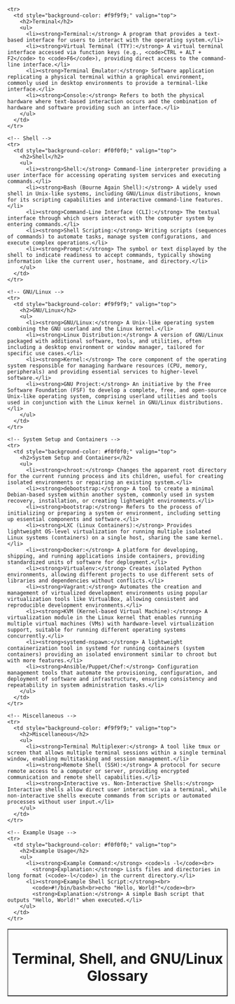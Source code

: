 <!DOCTYPE html>
<html lang="en">
<head>
  <meta charset="UTF-8">
  <meta name="viewport" content="width=device-width, initial-scale=1.0">
  <title>Terminal, Shell, and GNU/Linux Glossary</title>
</head>
<body>
  <table align="center" width="90%"  border="1" cellspacing="0" cellpadding="20">
    <tr>
      <td>
        <h1 align="center">Terminal, Shell, and GNU/Linux Glossary</h1>
      </td>
    </tr>
    
   <!-- Terminal -->
    <tr>
      <td style="background-color: #f9f9f9;" valign="top">
        <h2>Terminal</h2>
        <ul>
          <li><strong>Terminal:</strong> A program that provides a text-based interface for users to interact with the operating system.</li>
          <li><strong>Virtual Terminal (TTY):</strong> A virtual terminal interface accessed via function keys (e.g., <code>CTRL + ALT + F2</code> to <code>F6</code>), providing direct access to the command-line interface.</li>
          <li><strong>Terminal Emulator:</strong> Software application replicating a physical terminal within a graphical environment, commonly used in desktop environments to provide a terminal-like interface.</li>
          <li><strong>Console:</strong> Refers to both the physical hardware where text-based interaction occurs and the combination of hardware and software providing such an interface.</li>
        </ul>
      </td>
    </tr>
    
    <!-- Shell -->
    <tr>
      <td style="background-color: #f0f0f0;" valign="top">
        <h2>Shell</h2>
        <ul>
          <li><strong>Shell:</strong> Command-line interpreter providing a user interface for accessing operating system services and executing commands.</li>
          <li><strong>Bash (Bourne Again Shell):</strong> A widely used shell in Unix-like systems, including GNU/Linux distributions, known for its scripting capabilities and interactive command-line features.</li>
          <li><strong>Command-Line Interface (CLI):</strong> The textual interface through which users interact with the computer system by entering commands.</li>
          <li><strong>Shell Scripting:</strong> Writing scripts (sequences of commands) to automate tasks, manage system configurations, and execute complex operations.</li>
          <li><strong>Prompt:</strong> The symbol or text displayed by the shell to indicate readiness to accept commands, typically showing information like the current user, hostname, and directory.</li>
        </ul>
      </td>
    </tr>
    
    <!-- GNU/Linux -->
    <tr>
      <td style="background-color: #f9f9f9;" valign="top">
        <h2>GNU/Linux</h2>
        <ul>
          <li><strong>GNU/Linux:</strong> A Unix-like operating system combining the GNU userland and the Linux kernel.</li>
          <li><strong>Linux Distribution:</strong> A version of GNU/Linux packaged with additional software, tools, and utilities, often including a desktop environment or window manager, tailored for specific use cases.</li>
          <li><strong>Kernel:</strong> The core component of the operating system responsible for managing hardware resources (CPU, memory, peripherals) and providing essential services to higher-level software.</li>
          <li><strong>GNU Project:</strong> An initiative by the Free Software Foundation (FSF) to develop a complete, free, and open-source Unix-like operating system, comprising userland utilities and tools used in conjunction with the Linux kernel in GNU/Linux distributions.</li>
        </ul>
      </td>
    </tr>
    
    <!-- System Setup and Containers -->
    <tr>
      <td style="background-color: #f0f0f0;" valign="top">
        <h2>System Setup and Containers</h2>
        <ul>
          <li><strong>chroot:</strong> Changes the apparent root directory for the current running process and its children, useful for creating isolated environments or repairing an existing system.</li>
          <li><strong>debootstrap:</strong> A tool to create a minimal Debian-based system within another system, commonly used in system recovery, installation, or creating lightweight environments.</li>
          <li><strong>bootstrap:</strong> Refers to the process of initializing or preparing a system or environment, including setting up essential components and software.</li>
          <li><strong>LXC (Linux Containers):</strong> Provides lightweight OS-level virtualization for running multiple isolated Linux systems (containers) on a single host, sharing the same kernel.</li>
          <li><strong>Docker:</strong> A platform for developing, shipping, and running applications inside containers, providing standardized units of software for deployment.</li>
          <li><strong>Virtualenv:</strong> Creates isolated Python environments, allowing different projects to use different sets of libraries and dependencies without conflicts.</li>
          <li><strong>Vagrant:</strong> Automates the creation and management of virtualized development environments using popular virtualization tools like VirtualBox, allowing consistent and reproducible development environments.</li>
          <li><strong>KVM (Kernel-based Virtual Machine):</strong> A virtualization module in the Linux kernel that enables running multiple virtual machines (VMs) with hardware-level virtualization support, suitable for running different operating systems concurrently.</li>
          <li><strong>systemd-nspawn:</strong> A lightweight containerization tool in systemd for running containers (system containers) providing an isolated environment similar to chroot but with more features.</li>
          <li><strong>Ansible/Puppet/Chef:</strong> Configuration management tools that automate the provisioning, configuration, and deployment of software and infrastructure, ensuring consistency and repeatability in system administration tasks.</li>
        </ul>
      </td>
    </tr>
    
    <!-- Miscellaneous -->
    <tr>
      <td style="background-color: #f9f9f9;" valign="top">
        <h2>Miscellaneous</h2>
        <ul>
          <li><strong>Terminal Multiplexer:</strong> A tool like tmux or screen that allows multiple terminal sessions within a single terminal window, enabling multitasking and session management.</li>
          <li><strong>Remote Shell (SSH):</strong> A protocol for secure remote access to a computer or server, providing encrypted communication and remote shell capabilities.</li>
          <li><strong>Interactive vs. Non-Interactive Shells:</strong> Interactive shells allow direct user interaction via a terminal, while non-interactive shells execute commands from scripts or automated processes without user input.</li>
        </ul>
      </td>
    </tr>
    
    <!-- Example Usage -->
    <tr>
      <td style="background-color: #f0f0f0;" valign="top">
        <h2>Example Usage</h2>
        <ul>
          <li><strong>Example Command:</strong> <code>ls -l</code><br>
            <strong>Explanation:</strong> Lists files and directories in long format (<code>-l</code>) in the current directory.</li>
          <li><strong>Example Shell Script:</strong><br>
            <code>#!/bin/bash<br>echo "Hello, World!"</code><br>
            <strong>Explanation:</strong> A simple Bash script that outputs "Hello, World!" when executed.</li>
        </ul>
      </td>
    </tr>
  </table>
</body>
</html>
